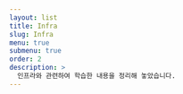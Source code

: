 ```yaml
---
layout: list
title: Infra
slug: Infra
menu: true
submenu: true
order: 2
description: >
  인프라와 관련하여 학습한 내용을 정리해 놓았습니다.
---
```

